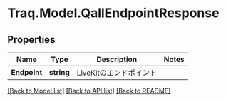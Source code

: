 # Traq.Model.QallEndpointResponse

## Properties

Name | Type | Description | Notes
------------ | ------------- | ------------- | -------------
**Endpoint** | **string** | LiveKitのエンドポイント | 

[[Back to Model list]](../../README.md#documentation-for-models) [[Back to API list]](../../README.md#documentation-for-api-endpoints) [[Back to README]](../../README.md)


